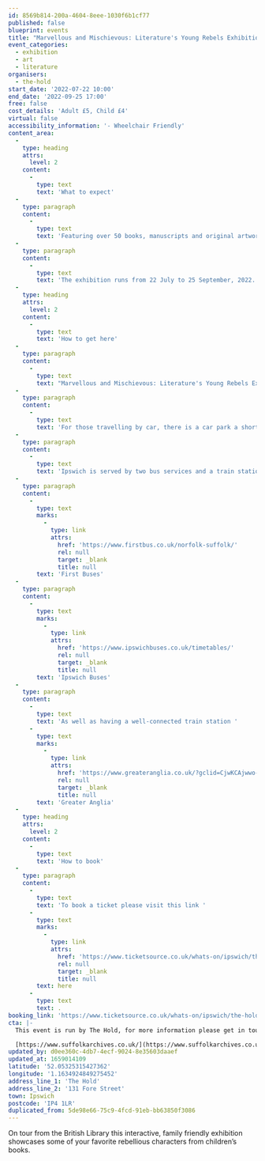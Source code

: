 ```yaml
---
id: 8569b814-200a-4604-8eee-1030f6b1cf77
published: false
blueprint: events
title: "Marvellous and Mischievous: Literature's Young Rebels Exhibition (Duplicated)"
event_categories:
  - exhibition
  - art
  - literature
organisers:
  - the-hold
start_date: '2022-07-22 10:00'
end_date: '2022-09-25 17:00'
free: false
cost_details: 'Adult £5, Child £4'
virtual: false
accessibility_information: '- Wheelchair Friendly'
content_area:
  -
    type: heading
    attrs:
      level: 2
    content:
      -
        type: text
        text: 'What to expect'
  -
    type: paragraph
    content:
      -
        type: text
        text: 'Featuring over 50 books, manuscripts and original artwork, the exhibition includes characters such as Tracy Beaker, Pippi Longstocking, Jane Eyre, Dirty Bertie, and Matilda. Spanning over 300 years, we invite you to rediscover your favourite characters, as well as meet new ones. Exploring what it means to be a rebel!'
  -
    type: paragraph
    content:
      -
        type: text
        text: 'The exhibition runs from 22 July to 25 September, 2022.'
  -
    type: heading
    attrs:
      level: 2
    content:
      -
        type: text
        text: 'How to get here'
  -
    type: paragraph
    content:
      -
        type: text
        text: "Marvellous and Mischievous: Literature's Young Rebels Exhibition at The Hold, 131 Fore Street, Ipswich, IP4 1LR"
  -
    type: paragraph
    content:
      -
        type: text
        text: 'For those travelling by car, there is a car park a short walk from the venue next to the student halls.'
  -
    type: paragraph
    content:
      -
        type: text
        text: 'Ipswich is served by two bus services and a train station. See below for timetables'
  -
    type: paragraph
    content:
      -
        type: text
        marks:
          -
            type: link
            attrs:
              href: 'https://www.firstbus.co.uk/norfolk-suffolk/'
              rel: null
              target: _blank
              title: null
        text: 'First Buses'
  -
    type: paragraph
    content:
      -
        type: text
        marks:
          -
            type: link
            attrs:
              href: 'https://www.ipswichbuses.co.uk/timetables/'
              rel: null
              target: _blank
              title: null
        text: 'Ipswich Buses'
  -
    type: paragraph
    content:
      -
        type: text
        text: 'As well as having a well-connected train station '
      -
        type: text
        marks:
          -
            type: link
            attrs:
              href: 'https://www.greateranglia.co.uk/?gclid=CjwKCAjwwo-WBhAMEiwAV4dybeWJfjoDXNBYc30q7xKLS4kt-ZMJamBekhGyJobLW6y48IXOM62mwhoCx2EQAvD_BwE'
              rel: null
              target: _blank
              title: null
        text: 'Greater Anglia'
  -
    type: heading
    attrs:
      level: 2
    content:
      -
        type: text
        text: 'How to book'
  -
    type: paragraph
    content:
      -
        type: text
        text: 'To book a ticket please visit this link '
      -
        type: text
        marks:
          -
            type: link
            attrs:
              href: 'https://www.ticketsource.co.uk/whats-on/ipswich/the-hold/22-28-july-marvellous-and-mischievous-literatures-young-rebels-exhibition/2022-07-22/10:00/t-gnnngd'
              rel: null
              target: _blank
              title: null
        text: here
      -
        type: text
        text: .
booking_link: 'https://www.ticketsource.co.uk/whats-on/ipswich/the-hold/22-28-july-marvellous-and-mischievous-literatures-young-rebels-exhibition/2022-07-22/10:00/t-gnnngd'
cta: |-
  This event is run by The Hold, for more information please get in touch via:

  [https://www.suffolkarchives.co.uk/](https://www.suffolkarchives.co.uk/)
updated_by: d0ee360c-4db7-4ecf-9024-8e35603daaef
updated_at: 1659014109
latitude: '52.05325315427362'
longitude: '1.1634924849275452'
address_line_1: 'The Hold'
address_line_2: '131 Fore Street'
town: Ipswich
postcode: 'IP4 1LR'
duplicated_from: 5de98e66-75c9-4fcd-91eb-bb63850f3086
---
```

On tour from the British Library this interactive, family friendly exhibition showcases some of your favorite rebellious characters from children’s books.